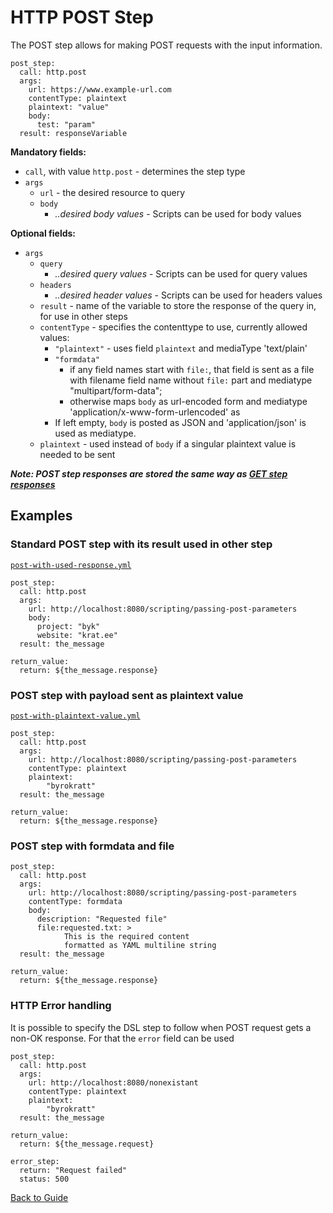 # HTTP POST Step

The POST step allows for making POST requests with the input information.

```
post_step:
  call: http.post
  args:
    url: https://www.example-url.com
    contentType: plaintext
    plaintext: "value"
    body:
      test: "param"
  result: responseVariable
```

**Mandatory fields:**

* `call`, with value `http.post` - determines the step type
* `args`
    * `url` - the desired resource to query
    * `body`
        * *..desired body values* - Scripts can be used for body values

**Optional fields:**

* `args`
    * `query`
        * *..desired query values* - Scripts can be used for query values
    * `headers`
        * *..desired header values* - Scripts can be used for headers values
    * `result` - name of the variable to store the response of the query in, for use in other steps
    * `contentType` - specifies the contenttype to use, currently allowed values:
      * `"plaintext"` - uses field `plaintext` and mediaType 'text/plain'
      * `"formdata"` 
        - if any field names start with `file:`, that field is sent as a file with 
filename field name without `file:` part and mediatype "multipart/form-data";   
        - otherwise maps `body` as url-encoded form and mediatype 'application/x-www-form-urlencoded' 
          as 
      * If left empty, `body` is posted as JSON and 'application/json' is used as mediatype.
    * `plaintext` - used instead of `body` if a singular plaintext value is needed to be sent 

***Note: POST step responses are stored the same way as [GET step responses](./http-get.md#How-responses-are-stored-with-the-result-field)***

## Examples

### Standard POST step with its result used in other step

[`post-with-used-response.yml`](../../DSL/POST/steps/post/post-with-used-response.yml)

```
post_step:
  call: http.post
  args:
    url: http://localhost:8080/scripting/passing-post-parameters
    body:
      project: "byk"
      website: "krat.ee"
  result: the_message

return_value:
  return: ${the_message.response}
```

### POST step with payload sent as plaintext value

[`post-with-plaintext-value.yml`](../../DSL/POST/steps/post/post-with-plaintext-value.yml)

```
post_step:
  call: http.post
  args:
    url: http://localhost:8080/scripting/passing-post-parameters
    contentType: plaintext
    plaintext: 
        "byrokratt"
  result: the_message

return_value:
  return: ${the_message.response}
```

### POST step with formdata and file
```
post_step:
  call: http.post
  args:
    url: http://localhost:8080/scripting/passing-post-parameters
    contentType: formdata
    body:
      description: "Requested file"
      file:requested.txt: > 
            This is the required content
            formatted as YAML multiline string   
  result: the_message

return_value:
  return: ${the_message.response}
```

### HTTP Error handling

It is possible to specify the DSL step to follow when POST request gets a
non-OK response. For that the `error` field can be used
```
post_step:
  call: http.post
  args:
    url: http://localhost:8080/nonexistant
    contentType: plaintext
    plaintext: 
        "byrokratt"
  result: the_message

return_value:
  return: ${the_message.request}
  
error_step:
  return: "Request failed"
  status: 500  
```

[Back to Guide](../GUIDE.md#Writing-DSL-files)
